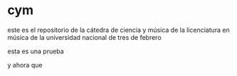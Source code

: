 # cym
este es el repositorio de la cátedra de ciencia y música de la licenciatura en música de la universidad nacional de tres de febrero

esta es una prueba


y ahora que
